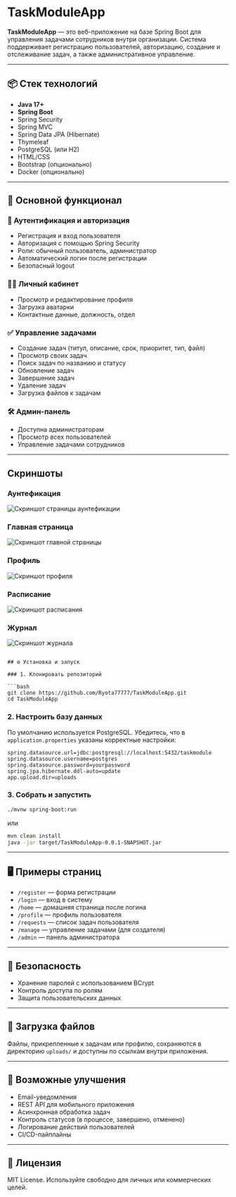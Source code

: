 # TaskModuleApp

**TaskModuleApp** — это веб-приложение на базе Spring Boot для управления задачами сотрудников внутри организации. Система поддерживает регистрацию пользователей, авторизацию, создание и отслеживание задач, а также административное управление.

---

## 📦 Стек технологий

- **Java 17+**
- **Spring Boot**
- Spring Security
- Spring MVC
- Spring Data JPA (Hibernate)
- Thymeleaf
- PostgreSQL (или H2)
- HTML/CSS
- Bootstrap (опционально)
- Docker (опционально)

---

## 🚀 Основной функционал

### 👤 Аутентификация и авторизация
- Регистрация и вход пользователя
- Авторизация с помощью Spring Security
- Роли: обычный пользователь, администратор
- Автоматический логин после регистрации
- Безопасный logout

### 🧑‍💼 Личный кабинет
- Просмотр и редактирование профиля
- Загрузка аватарки
- Контактные данные, должность, отдел

### ✅ Управление задачами
- Создание задач (титул, описание, срок, приоритет, тип, файл)
- Просмотр своих задач
- Поиск задач по названию и статусу
- Обновление задач
- Завершение задач
- Удаление задач
- Загрузка файлов к задачам

### 🛠 Админ-панель
- Доступна администраторам
- Просмотр всех пользователей
- Управление задачами сотрудников

---

## Скриншоты

### Аунтефикация
![Скриншот страницы аунтефикации](https://github.com/Ryota77777/ModuleAppDataBase1/blob/main/templates/auth.png?raw=true)

### Главная страница
![Скриншот главной страницы](https://github.com/Ryota77777/ModuleAppDataBase1/blob/main/templates/mainy.png?raw=true)

### Профиль
![Скриншот профиля](https://github.com/Ryota77777/ModuleAppDataBase1/blob/main/templates/profile.png?raw=true)

### Расписание
![Скриншот расписания](https://github.com/Ryota77777/ModuleAppDataBase1/blob/main/templates/schedule.png?raw=true)

### Журнал
![Скриншот журнала](https://github.com/Ryota77777/ModuleAppDataBase1/blob/main/templates/journal.png?raw=true)

```

## ⚙️ Установка и запуск

### 1. Клонировать репозиторий

```bash
git clone https://github.com/Ryota77777/TaskModuleApp.git
cd TaskModuleApp
```

### 2. Настроить базу данных

По умолчанию используется PostgreSQL. Убедитесь, что в `application.properties` указаны корректные настройки:

```properties
spring.datasource.url=jdbc:postgresql://localhost:5432/taskmodule
spring.datasource.username=postgres
spring.datasource.password=yourpassword
spring.jpa.hibernate.ddl-auto=update
app.upload.dir=uploads
```

### 3. Собрать и запустить

```bash
./mvnw spring-boot:run
```

или

```bash
mvn clean install
java -jar target/TaskModuleApp-0.0.1-SNAPSHOT.jar
```

---

## 🖥 Примеры страниц

- `/register` — форма регистрации
- `/login` — вход в систему
- `/home` — домашняя страница после логина
- `/profile` — профиль пользователя
- `/requests` — список задач пользователя
- `/manage` — управление задачами (для создателя)
- `/admin` — панель администратора

---

## 🔐 Безопасность

- Хранение паролей с использованием BCrypt
- Контроль доступа по ролям
- Защита пользовательских данных

---

## 📎 Загрузка файлов

Файлы, прикрепленные к задачам или профилю, сохраняются в директорию `uploads/` и доступны по ссылкам внутри приложения.

---

## 📌 Возможные улучшения

- Email-уведомления
- REST API для мобильного приложения
- Асинхронная обработка задач
- Контроль статусов (в процессе, завершено, отменено)
- Логирование действий пользователей
- CI/CD-пайплайны

---


## 📄 Лицензия

MIT License. Используйте свободно для личных или коммерческих целей.
